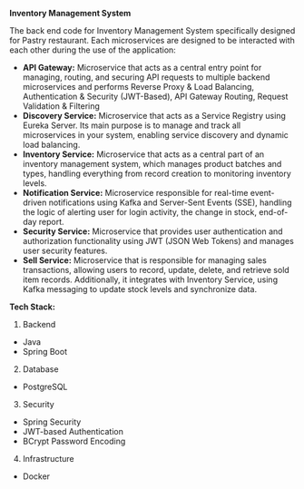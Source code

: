 **Inventory Management System**

The back end code for Inventory Management System specifically designed for Pastry restaurant. 
Each microservices are designed to be interacted with each other during the use of the application:
- **API Gateway:** Microservice that acts as a central entry point for managing, routing, and securing API requests to multiple backend microservices and performs Reverse Proxy & Load Balancing, Authentication & Security (JWT-Based), API Gateway Routing, Request Validation & Filtering
- **Discovery Service:** Microservice that acts as a Service Registry using Eureka Server. Its main purpose is to manage and track all microservices in your system, enabling service discovery and dynamic load balancing.
- **Inventory Service:** Microservice that acts as a central part of an inventory management system, which manages product batches and types, handling everything from record creation to monitoring inventory levels.
- **Notification Service:** Microservice responsible for real-time event-driven notifications using Kafka and Server-Sent Events (SSE), handling the logic of alerting user for login activity, the change in stock, end-of-day report.
- **Security Service:** Microservice that provides user authentication and authorization functionality using JWT (JSON Web Tokens) and manages user security features. 
- **Sell Service:** Microservice that is responsible for managing sales transactions, allowing users to record, update, delete, and retrieve sold item records. Additionally, it integrates with Inventory Service, using Kafka messaging to update stock levels and synchronize data.



**Tech Stack:**

1. Backend
- Java
- Spring Boot

2. Database
- PostgreSQL
  
3. Security
- Spring Security
- JWT-based Authentication
- BCrypt Password Encoding
   
4. Infrastructure
- Docker
   
